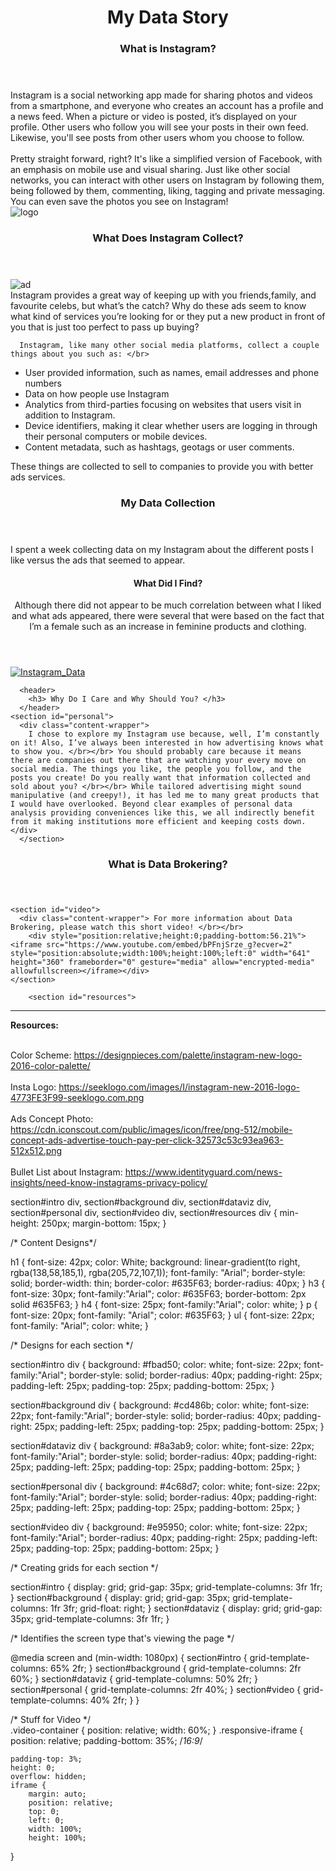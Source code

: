 <header> 
  <center> 
    <h1> My Data Story </h1>
  </center> 
  <h3> What is Instagram? </h3>
</header> 

<!--Introduction of Website Theme-->
<article> 
  <section id="intro">
    <div class ="media wrapper"> Instagram is a social networking app made for sharing photos and videos from a smartphone, and everyone who creates an account has a profile and a news feed. When a picture or video is posted, it’s displayed on your profile. Other users who follow you will see your posts in their own feed. Likewise, you'll see posts from other users whom you choose to follow.</br> </br> Pretty straight forward, right? It's like a simplified version of Facebook, with an emphasis on mobile use and visual sharing. Just like other social networks, you can interact with other users on Instagram by following them, being followed by them, commenting, liking, tagging and private messaging. You can even save the photos you see on Instagram!
  </div>
  <img
       src =https://seeklogo.com/images/I/instagram-new-2016-logo-4773FE3F99-seeklogo.com.png alt="logo">  
  </section>

<!-- Introduction of Data Brokering -->
<header> 
      <h3> What Does Instagram Collect? </h3> 
  </header>
<section id="background">
    <img
       src =https://cdn.iconscout.com/public/images/icon/free/png-512/mobile-concept-ads-advertise-touch-pay-per-click-32573c53c93ea963-512x512.png alt="ad">
    <div class ="bground"> Instagram provides a great way of keeping up with you friends,family, and favourite celebs, but what’s the catch? Why do these ads seem to know what kind of services you’re looking for or they put a new product in front of you that is just too perfect to pass up buying? 

      Instagram, like many other social media platforms, collect a couple things about you such as: </br>
<ul>
        <li>User provided information, such as names, email addresses and phone numbers
        <li>Data on how people use Instagram
        <li>Analytics from third-parties focusing on websites that users visit in addition to Instagram.
        <li>Device identifiers, making it clear whether users are logging in through their personal computers or mobile devices.
        <li>Content metadata, such as hashtags, geotags or user comments. 
</ul> 
These things are collected to sell to companies to provide you with better ads services. 
  </div>
</section> 

<!--Dataviz Section -->
<header>
  <h3> My Data Collection </h3>
</header>
  <section id="dataviz"> 
    <div class="content-wrapper"> I spent a week collecting data on my Instagram about the different posts I like versus the ads that seemed to appear.
      <header>
        <h4> What Did I Find? </h4>
          Although there did not appear to be much correlation between what I liked and what ads appeared, there were several that were based on the fact that I’m a female such as an increase in feminine products and clothing.  
        </div>
      <a href="https://ibb.co/f7ReS6"><img src="https://preview.ibb.co/cJfTLR/Instagram_Data.png" alt="Instagram_Data" border="0"></a>
      </section>
    
<!--Real Life Application -->
      <header> 
        <h3> Why Do I Care and Why Should You? </h3>
      </header>
    <section id="personal">
      <div class="content-wrapper">
        I chose to explore my Instagram use because, well, I’m constantly on it! Also, I’ve always been interested in how advertising knows what to show you. </br></br> You should probably care because it means there are companies out there that are watching your every move on social media. The things you like, the people you follow, and the posts you create! Do you really want that information collected and sold about you? </br></br> While tailored advertising might sound manipulative (and creepy!), it has led me to many great products that I would have overlooked. Beyond clear examples of personal data analysis providing conveniences like this, we all indirectly benefit from it making institutions more efficient and keeping costs down. </div>
      </section> 
<header> 
  <h3> What is Data Brokering? </h3>
</header> 

<!-- Video Section -->
    <section id="video"> 
      <div class="content-wrapper"> For more information about Data Brokering, please watch this short video! </br></br> 
		<div style="position:relative;height:0;padding-bottom:56.21%"><iframe src="https://www.youtube.com/embed/bPFnjSrze_g?ecver=2" style="position:absolute;width:100%;height:100%;left:0" width="641" height="360" frameborder="0" gesture="media" allow="encrypted-media" allowfullscreen></iframe></div>
    </section> 
        
<!-- Resources Section -->
        <section id="resources">
<hr>
          <b>Resources:</b></br></br>

Color Scheme: https://designpieces.com/palette/instagram-new-logo-2016-color-palette/ </br></br> Insta Logo: https://seeklogo.com/images/I/instagram-new-2016-logo-4773FE3F99-seeklogo.com.png </br></br> Ads Concept Photo: https://cdn.iconscout.com/public/images/icon/free/png-512/mobile-concept-ads-advertise-touch-pay-per-click-32573c53c93ea963-512x512.png </br></br>  Bullet List about Instagram: https://www.identityguard.com/news-insights/need-know-instagrams-privacy-policy/ 


section#intro div,
section#background div,
section#dataviz div,
section#personal div,
section#video div,
section#resources div {
  min-height: 250px;
  margin-bottom: 15px;
} 

/* Content Designs*/

h1 {
  font-size: 42px;
  color: White; 
  background: linear-gradient(to right, rgba(138,58,185,1), rgba(205,72,107,1));
  font-family: "Arial";
  border-style: solid;
  border-width: thin;
  border-color: #635F63;
  border-radius: 40px;
}
h3 { 
  font-size: 30px;
  font-family:"Arial";
  color: #635F63;
  border-bottom: 2px solid #635F63;
}
h4 { 
  font-size: 25px;
  font-family:"Arial";
  color: white;
}
p {
  font-size: 20px;
  font-family: "Arial";
  color: #635F63;
}
ul {
  font-size: 22px;
  font-family: "Arial";
  color: white;
}

/* Designs for each section */

section#intro div {
  background: #fbad50;
  color: white;
  font-size: 22px;
  font-family:"Arial";
  border-style: solid;
  border-radius: 40px;
  padding-right: 25px;
  padding-left: 25px;
  padding-top: 25px;
  padding-bottom: 25px;
}

section#background div {
  background: #cd486b;
  color: white;
  font-size: 22px;
  font-family:"Arial";
  border-style: solid;
  border-radius: 40px;
  padding-right: 25px;
  padding-left: 25px;
  padding-top: 25px;
  padding-bottom: 25px;
}

section#dataviz div {
  background: #8a3ab9;
  color: white;
  font-size: 22px;
  font-family:"Arial";
  border-style: solid;
  border-radius: 40px;
  padding-right: 25px;
  padding-left: 25px;
  padding-top: 25px;
  padding-bottom: 25px;
}

section#personal div {
  background: #4c68d7;
  color: white;
  font-size: 22px;
  font-family:"Arial";
  border-style: solid;
  border-radius: 40px;
  padding-right: 25px;
  padding-left: 25px;
  padding-top: 25px;
  padding-bottom: 25px;
}

section#video div {
  background: #e95950;
  color: white;
  font-size: 22px;
  font-family:"Arial";
  border-radius: 40px;
  padding-right: 25px;
  padding-left: 25px;
  padding-top: 25px;
  padding-bottom: 25px;
}

/* Creating grids for each section */

section#intro {
    display: grid;
    grid-gap: 35px;
    grid-template-columns: 3fr 1fr; 
}
section#background {
    display: grid;
    grid-gap: 35px;
    grid-template-columns: 1fr 3fr;
    grid-float: right;
}
section#dataviz {
    display: grid;
    grid-gap: 35px;
    grid-template-columns: 3fr 1fr;
}

/* Identifies the screen type that's viewing the page */

@media screen and (min-width: 1080px) {
    section#intro {
        grid-template-columns: 65% 2fr;
    }
    section#background {
        grid-template-columns: 2fr 60%;
    }
    section#dataviz {
        grid-template-columns: 50% 2fr;
    }
    section#personal {
        grid-template-columns: 2fr 40%;
    }
  section#video {
        grid-template-columns: 40% 2fr;
    }
}

/* Stuff for Video */  
.video-container {
    position: relative;
    width: 60%;
}
.responsive-iframe {
    position: relative;
    padding-bottom: 35%;
    /*16:9*/
    
    padding-top: 3%;
    height: 0;
    overflow: hidden;
    iframe {
        margin: auto;
        position: relative;
        top: 0;
        left: 0;
        width: 100%;
        height: 100%;
  }
